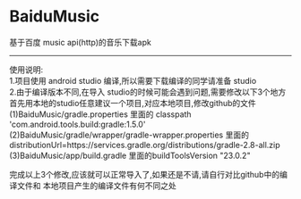 # BaiduMusic
基于百度 music api(http)的音乐下载apk  




**********************************  
使用说明:  
1.项目使用 android studio 编译,所以需要下载编译的同学请准备 studio  
2.由于编译版本不同,在导入 studio的时候可能会遇到问题,需要修改以下3个地方  
  首先用本地的studio任意建议一个项目,对应本地项目,修改github的文件
  (1)BaiduMusic/gradle.properties 里面的 classpath 'com.android.tools.build:gradle:1.5.0'  
  (2)BaiduMusic/gradle/wrapper/gradle-wrapper.properties 里面的  
     distributionUrl=https\://services.gradle.org/distributions/gradle-2.8-all.zip  
  (3)BaiduMusic/app/build.gradle 里面的buildToolsVersion "23.0.2"
  
  完成以上3个修改,应该就可以正常导入了,如果还是不请,请自行对比github中的编译文件和 本地项目产生的编译文件有何不同之处    


